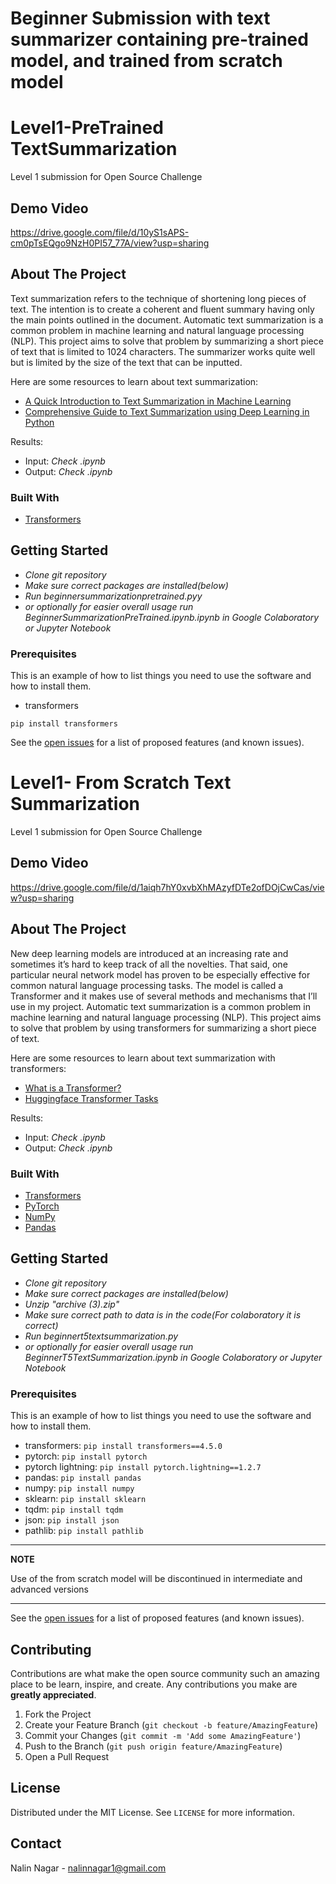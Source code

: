 # Beginner Submission with text summarizer containing pre-trained model, and trained from scratch model

# Level1-PreTrained TextSummarization
Level 1 submission for Open Source Challenge

## Demo Video

https://drive.google.com/file/d/10yS1sAPS-cm0pTsEQgo9NzH0PI57_77A/view?usp=sharing

<!-- ABOUT THE PROJECT -->
## About The Project

Text summarization refers to the technique of shortening long pieces of text. The intention is to create a coherent and fluent summary having only the main points outlined in the document. Automatic text summarization is a common problem in machine learning and natural language processing (NLP). This project aims to solve that problem by summarizing a short piece of text that is limited to 1024 characters. The summarizer works quite well but is limited by the size of the text that can be inputted.

Here are some resources to learn about text summarization:

* [A Quick Introduction to Text Summarization in Machine Learning](https://towardsdatascience.com/a-quick-introduction-to-text-summarization-in-machine-learning-3d27ccf18a9f)
* [Comprehensive Guide to Text Summarization using Deep Learning in Python](https://www.analyticsvidhya.com/blog/2019/06/comprehensive-guide-text-summarization-using-deep-learning-python/)
 

Results: 
* Input: *Check .ipynb*
* Output: *Check .ipynb*

### Built With

* [Transformers](https://huggingface.co)


<!-- GETTING STARTED -->
## Getting Started

* *Clone git repository*
* *Make sure correct packages are installed(below)*
* *Run beginnersummarizationpretrained.pyy*
* *or optionally for easier overall usage run BeginnerSummarizationPreTrained.ipynb.ipynb in Google Colaboratory or Jupyter Notebook*

### Prerequisites

This is an example of how to list things you need to use the software and how to install them.
* transformers

```pip install transformers```


See the [open issues](https://github.com/NNDEV1/Level1-TextSummarization/issues) for a list of proposed features (and known issues).






<!-- FROM SCRATCH-->


# Level1- From Scratch Text Summarization
Level 1 submission for Open Source Challenge

## Demo Video

https://drive.google.com/file/d/1aiqh7hY0xvbXhMAzyfDTe2ofDOjCwCas/view?usp=sharing

<!-- ABOUT THE PROJECT -->
## About The Project

New deep learning models are introduced at an increasing rate and sometimes it’s hard to keep track of all the novelties. That said, one particular neural network model has proven to be especially effective for common natural language processing tasks. The model is called a Transformer and it makes use of several methods and mechanisms that I’ll use in my project. Automatic text summarization is a common problem in machine learning and natural language processing (NLP). This project aims to solve that problem by using transformers for summarizing a short piece of text.

Here are some resources to learn about text summarization with transformers:

* [What is a Transformer?](https://medium.com/inside-machine-learning/what-is-a-transformer-d07dd1fbec04)
* [Huggingface Transformer Tasks](https://huggingface.co/transformers/task_summary.html)
 

Results: 
* Input: *Check .ipynb*
* Output: *Check .ipynb*

### Built With

* [Transformers](https://huggingface.co)
* [PyTorch](https://pytorch.org)
* [NumPy](https://numpy.org)
* [Pandas](https://pandas.org)


<!-- GETTING STARTED -->
## Getting Started

* *Clone git repository*
* *Make sure correct packages are installed(below)*
* *Unzip "archive (3).zip"*
* *Make sure correct path to data is in the code(For colaboratory it is correct)*
* *Run beginnert5textsummarization.py*
* *or optionally for easier overall usage run BeginnerT5TextSummarization.ipynb in Google Colaboratory or Jupyter Notebook*

### Prerequisites

This is an example of how to list things you need to use the software and how to install them.
* transformers:
 ```pip install transformers==4.5.0```
* pytorch:
 ```pip install pytorch```
* pytorch lightning:
 ```pip install pytorch.lightning==1.2.7```
* pandas:
 ```pip install pandas```
* numpy:
 ```pip install numpy```
* sklearn:
 ```pip install sklearn```
* tqdm:
 ```pip install tqdm```
* json:
 ```pip install json```
* pathlib:
 ```pip install pathlib```
 
 ---
 **NOTE**
 
 Use of the from scratch model will be discontinued in intermediate and advanced versions
 
 ---

See the [open issues](https://github.com/NNDEV1/Level1-TextSummarization/issues) for a list of proposed features (and known issues).

<!-- CONTRIBUTING -->
## Contributing

Contributions are what make the open source community such an amazing place to be learn, inspire, and create. Any contributions you make are **greatly appreciated**.

1. Fork the Project
2. Create your Feature Branch (`git checkout -b feature/AmazingFeature`)
3. Commit your Changes (`git commit -m 'Add some AmazingFeature'`)
4. Push to the Branch (`git push origin feature/AmazingFeature`)
5. Open a Pull Request



<!-- LICENSE -->
## License

Distributed under the MIT License. See `LICENSE` for more information.



<!-- CONTACT -->
## Contact

Nalin Nagar - nalinnagar1@gmail.com




